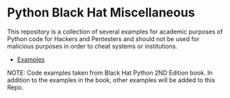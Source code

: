 # Python Black Hat Miscellaneous

This repository is a collection of several examples for academic purposes of Python code for Hackers and Pentesters and should not be used for malicious purposes in order to cheat systems or institutions.

- [Examples](https://github.com/fabioschorn/python-black-hat-diversos/tree/main/examples)

NOTE: Code examples taken from Black Hat Python 2ND Edition book. In addition to the examples in the book, other examples will be added to this Repo.